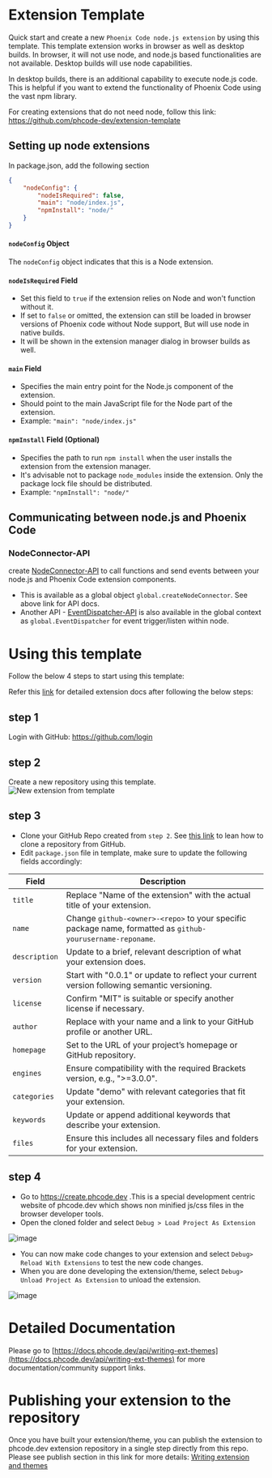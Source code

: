 # Extension Template

Quick start and create a new `Phoenix Code node.js extension` by using this template. This
template extension works in browser as well as desktop builds. In browser, it
will not use node, and node.js based functionalities are not available. Desktop
builds will use node capabilities.

In desktop builds, there is an additional capability to execute node.js code.
This is helpful if you want to extend the functionality of Phoenix Code using
the vast npm library.

For creating extensions that do not need node, follow this link:
https://github.com/phcode-dev/extension-template

## Setting up node extensions

In package.json, add the following section

```json
{
    "nodeConfig": {
        "nodeIsRequired": false,
        "main": "node/index.js",
        "npmInstall": "node/"
    }
}
```

#### `nodeConfig` Object

The `nodeConfig` object indicates that this is a Node extension.

#### `nodeIsRequired` Field

-   Set this field to `true` if the extension relies on Node and won't function
    without it.
-   If set to `false` or omitted, the extension can still be loaded in browser
    versions of Phoenix code without Node support, But will use node in native
    builds.
-   It will be shown in the extension manager dialog in browser builds as well.

#### `main` Field

-   Specifies the main entry point for the Node.js component of the extension.
-   Should point to the main JavaScript file for the Node part of the extension.
-   Example: `"main": "node/index.js"`

#### `npmInstall` Field (Optional)

-   Specifies the path to run `npm install` when the user installs the extension
    from the extension manager.
-   It's advisable not to package `node_modules` inside the extension. Only the
    package lock file should be distributed.
-   Example: `"npmInstall": "node/"`

## Communicating between node.js and Phoenix Code

### NodeConnector-API

create
[NodeConnector-API](https://docs.phcode.dev/api/API-Reference/NodeConnector)
to call functions and send events between your node.js and Phoenix Code
extension components.

-   This is available as a global object `global.createNodeConnector`. See above
    link for API docs.
-   Another API -
    [EventDispatcher-API](https://docs.phcode.dev/api/API-Reference/utils/EventDispatcher)
    is also available in the global context as `global.EventDispatcher` for
    event trigger/listen within node.

# Using this template

Follow the below 4 steps to start using this template:

Refer this
[link](https://docs.phcode.dev/api/writing-ext-themes)
for detailed extension docs after following the below steps:

## step 1

Login with GitHub: https://github.com/login

## step 2

Create a new repository using this template.
![New extension from template](https://user-images.githubusercontent.com/5336369/223931565-2708e516-a422-4e7b-9d89-9ac48c919c3d.gif)

## step 3

-   Clone your GitHub Repo created from `step 2`. See
    [this link](https://docs.github.com/en/repositories/creating-and-managing-repositories/cloning-a-repository)
    to lean how to clone a repository from GitHub.
-   Edit `package.json` file in template, make sure to update the following fields accordingly:

| Field       | Description                                                            |
|-------------|------------------------------------------------------------------------|
| `title`     | Replace "Name of the extension" with the actual title of your extension. |
| `name`      | Change `github-<owner>-<repo>` to your specific package name, formatted as `github-yourusername-reponame`. |
| `description` | Update to a brief, relevant description of what your extension does.  |
| `version`   | Start with "0.0.1" or update to reflect your current version following semantic versioning. |
| `license`   | Confirm "MIT" is suitable or specify another license if necessary.     |
| `author`    | Replace with your name and a link to your GitHub profile or another URL. |
| `homepage`  | Set to the URL of your project’s homepage or GitHub repository.        |
| `engines`   | Ensure compatibility with the required Brackets version, e.g., ">=3.0.0". |
| `categories`| Update "demo" with relevant categories that fit your extension.         |
| `keywords`  | Update or append additional keywords that describe your extension.    |
| `files`     | Ensure this includes all necessary files and folders for your extension. |



## step 4

-   Go to https://create.phcode.dev .This is a special development centric
    website of phcode.dev which shows non minified js/css files in the browser
    developer tools.
-   Open the cloned folder and select `Debug > Load Project As Extension`

![image](https://user-images.githubusercontent.com/5336369/224746152-0416a862-891a-4fe1-b9dd-09add25a6cc0.png)

-   You can now make code changes to your extension and select
    `Debug> Reload With Extensions` to test the new code changes.
-   When you are done developing the extension/theme, select
    `Debug> Unload Project As Extension` to unload the extension.

![image](https://user-images.githubusercontent.com/5336369/224747590-556dff1d-5b29-41c3-88a0-3ce72ab643d0.png)

# Detailed Documentation

Please go to [https://docs.phcode.dev/api/writing-ext-themes](https://docs.phcode.dev/api/writing-ext-themes) for more documentation/community support links.

# Publishing your extension to the repository

Once you have built your extension/theme, you can publish the extension to
phcode.dev extension repository in a single step directly from this repo. Please
see publish section in this link for more details: [Writing extension and themes](https://docs.phcode.dev/api/writing-ext-themes)
